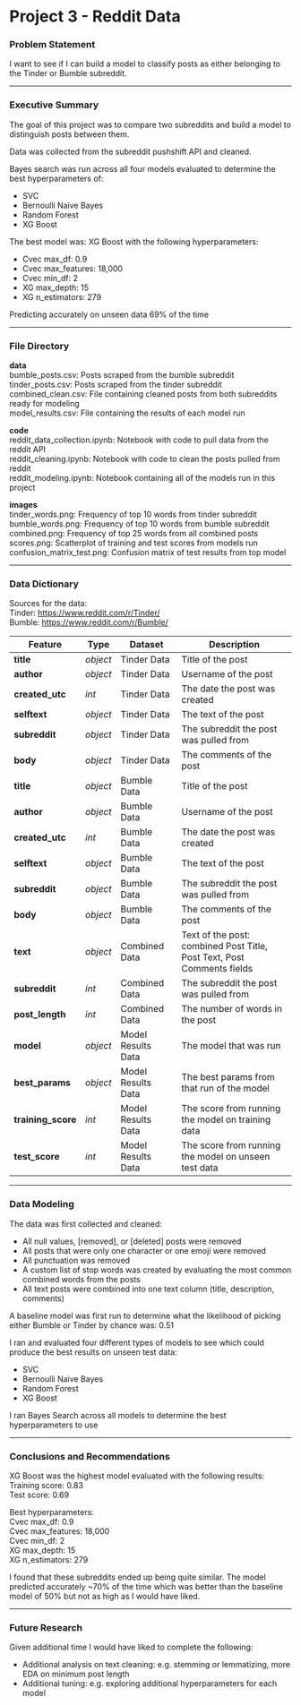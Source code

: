 # Project 3 - Reddit Data

### Problem Statement


I want to see if I can build a model to classify posts as either belonging to the Tinder or Bumble subreddit.

---


### Executive Summary

The goal of this project was to compare two subreddits and build a model to distinguish posts between them.

Data was collected from the subreddit pushshift API and cleaned.

Bayes search was run across all four models evaluated to determine the best hyperparameters of:
- SVC
- Bernoulli Naive Bayes
- Random Forest
- XG Boost

The best model was: XG Boost with the following hyperparameters:
- Cvec max_df: 0.9
- Cvec max_features: 18,000
- Cvec min_df: 2
- XG max_depth: 15
- XG n_estimators: 279

Predicting accurately on unseen data 69% of the time

---

### File Directory

**data**  
bumble_posts.csv: Posts scraped from the bumble subreddit  
tinder_posts.csv: Posts scraped from the tinder subreddit  
combined_clean.csv: File containing cleaned posts from both subreddits ready for modeling  
model_results.csv: File containing the results of each model run  
 
**code**  
reddit_data_collection.ipynb: Notebook with code to pull data from the reddit API  
reddit_cleaning.ipynb: Notebook with code to clean the posts pulled from reddit  
reddit_modeling.ipynb: Notebook containing all of the models run in this project  

**images**  
tinder_words.png: Frequency of top 10 words from tinder subreddit  
bumble_words.png: Frequency of top 10 words from bumble subreddit  
combined.png: Frequency of top 25 words from all combined posts  
scores.png: Scatterplot of training and test scores from models run  
confusion_matrix_test.png: Confusion matrix of test results from top model  

---


### Data Dictionary

Sources for the data:   
Tinder: https://www.reddit.com/r/Tinder/  
Bumble: https://www.reddit.com/r/Bumble/


|Feature|Type|Dataset|Description|
|---|---|---|---|
|**title**|_object_|Tinder Data|Title of the post|
|**author**|_object_|Tinder Data |Username of the post|
|**created_utc**|_int_|Tinder Data|The date the post was created|
|**selftext**|_object_|Tinder Data|The text of the post|
|**subreddit**|_object_|Tinder Data|The subreddit the post was pulled from|
|**body**|_object_|Tinder Data|The comments of the post|
|**title**|_object_|Bumble Data|Title of the post|
|**author**|_object_|Bumble Data |Username of the post|
|**created_utc**|_int_|Bumble Data|The date the post was created|
|**selftext**|_object_|Bumble Data|The text of the post|
|**subreddit**|_object_|Bumble Data|The subreddit the post was pulled from|
|**body**|_object_|Bumble Data|The comments of the post|
|**text**|_object_|Combined Data|Text of the post: combined Post Title, Post Text, Post Comments fields|
|**subreddit**|_int_|Combined Data|The subreddit the post was pulled from|
|**post_length**|_int_|Combined Data|The number of words in the post|
|**model**|_object_|Model Results Data|The model that was run|
|**best_params**|_object_|Model Results Data|The best params from that run of the model|
|**training_score**|_int_|Model Results Data|The score from running the model on training data|
|**test_score**|_int_|Model Results Data|The score from running the model on unseen test data|



---


### Data Modeling

The data was first collected and cleaned:
- All null values, [removed], or [deleted] posts were removed
- All posts that were only one character or one emoji were removed
- All punctuation was removed  
- A custom list of stop words was created by evaluating the most common combined words from the posts
- All text posts were combined into one text column (title, description, comments)

A baseline model was first run to determine what the likelihood of picking either Bumble or Tinder by chance was: 0.51

I ran and evaluated four different types of models to see which could produce the best results on unseen test data:
- SVC
- Bernoulli Naive Bayes
- Random Forest
- XG Boost

I ran Bayes Search across all models to determine the best hyperparameters to use


---

### Conclusions and Recommendations

XG Boost was the highest model evaluated with the following results:  
Training score: 0.83  
Test score: 0.69  

Best hyperparameters:  
Cvec max_df: 0.9  
Cvec max_features: 18,000  
Cvec min_df: 2  
XG max_depth: 15  
XG n_estimators: 279  

I found that these subreddits ended up being quite similar. The model predicted accurately ~70% of the time which was better than the baseline model of 50% but not as high as I would have liked.

---


### Future Research

Given additional time I would have liked to complete the following:
- Additional analysis on text cleaning: e.g. stemming or lemmatizing, more EDA on minimum post length
- Additional tuning: e.g. exploring additional hyperparameters for each model
